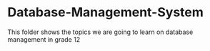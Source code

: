 # Database-Management-System
This folder shows the topics we are going to learn on database management in grade 12
